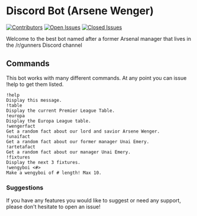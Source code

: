 # Discord Bot (Arsene Wenger)

[![Contributors][contributors-shield]][contributors-url]
[![Open Issues][open-issues-shield]][open-issues-url]
[![Closed Issues][closed-issues-shield]][closed-issues-url]

Welcome to the best bot named after a former Arsenal manager that lives in the /r/gunners Discord channel

## Commands

This bot works with many different commands. At any point you can issue !help to get them listed.

```
!help
Display this message.
!table
Display the current Premier League Table.
!europa
Display the Europa League table.
!wengerfact
Get a random fact about our lord and savior Arsene Wenger.
!unaifact
Get a random fact about our former manager Unai Emery.
!artetafact
Get a random fact about our manager Unai Emery.
!fixtures
Display the next 3 fixtures.
!wengyboi <#>
Make a wengyboi of # length! Max 10.
```

### Suggestions

If you have any features you would like to suggest or need any support, please don't hesitate to open an issue!

<!-- MARKDOWN LINKS & IMAGES -->
[contributors-shield]: https://img.shields.io/github/contributors/AndyReifman/ArseneWenger.svg?style=for-the-badge
[contributors-url]: https://github.com/AndyReifman/ArseneWenger/graphs/contributors
[forks-shield]: https://img.shields.io/github/forks/othneildrew/Best-README-Template.svg?style=for-the-badge
[forks-url]: https://github.com/othneildrew/Best-README-Template/network/members
[stars-shield]: https://img.shields.io/github/stars/othneildrew/Best-README-Template.svg?style=for-the-badge
[stars-url]: https://github.com/othneildrew/Best-README-Template/stargazers
[open-issues-shield]: https://img.shields.io/github/issues/AndyReifman/ArseneWenger.svg?style=for-the-badge
[open-issues-url]: https://github.com/AndyReifman/ArseneWenger/issues
[closed-issues-shield]: https://img.shields.io/github/issues-closed-raw/AndyReifman/ArseneWenger.svg?style=for-the-badge
[closed-issues-url]: https://github.com/AndyReifman/ArseneWenger/issues?q=is%3Aclosed
[license-shield]: https://img.shields.io/github/license/AndyReifman/ArseneWenger.svg?style=for-the-badge
[license-url]: https://github.com/AndyReifman/ArseneWenger/blob/main/LICENSE
